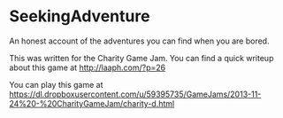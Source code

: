 SeekingAdventure
================

An honest account of the adventures you can find when you are bored.

This was written for the Charity Game Jam.  You can find a quick writeup about this game at
http://laaph.com/?p=26

You can play this game at 
https://dl.dropboxusercontent.com/u/59395735/GameJams/2013-11-24%20-%20CharityGameJam/charity-d.html
